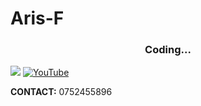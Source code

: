 # Aris-F

<h3 align="center">Coding...</h3>
<div>
  <a href = "mailto:aris.s.favor@gmail.com" target = "blank"><img src = "https://img.shields.io/badge/-Gmail-%23333?style=for-the-badge&logo=gmail&logoColor=white"></a> 
  <a href = "https://www.youtube.com/channel/UCoS0B5oLnAcCZpk8guzLgVw" target = "blank"><img alt="YouTube" src="https://cdn.jsdelivr.net/gh/devicons/devicon/icons/google/google-original-wordmark.svg" alt = "YouTube" width: 10px; height: 5px;/></a>

  <br>
  <p><b>CONTACT:</b> 0752455896</p> 
  
</div>





          
          
